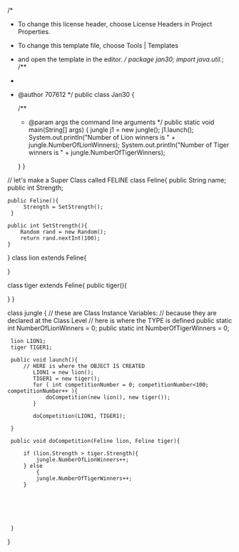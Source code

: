 /*
 * To change this license header, choose License Headers in Project Properties.
 * To change this template file, choose Tools | Templates
 * and open the template in the editor.
 */
package jan30;
import java.util.*;
/**
 *
 * @author 707612
 */
public class Jan30 {

    /**
     * @param args the command line arguments
     */
    public static void main(String[] args) {
        jungle j1 = new jungle();
        j1.launch();
        System.out.println("Number of Lion winners is " + jungle.NumberOfLionWinners);
        System.out.println("Number of Tiger winners is " + jungle.NumberOfTigerWinners);
       
    }
}

// let's make a Super Class called FELINE
class Feline{
    public String name;
    public int Strength;

    public Feline(){
         Strength = SetStrength();
     }

    public int SetStrength(){
        Random rand = new Random(); 
        return rand.nextInt(100);
    }
}
 class lion extends Feline{

 }  

class tiger extends Feline{
  public tiger(){

  }
     }

class jungle {
    // these are Class Instance Variables:
    // because they are declared at the Class Level
    // here is where the TYPE is defined
    public static int NumberOfLionWinners = 0;
    public static int NumberOfTigerWinners = 0;

     lion LION1;
     tiger TIGER1;

     public void launch(){
         // HERE is where the OBJECT IS CREATED
            LION1 = new lion();
            TIGER1 = new tiger();
            for ( int competitionNumber = 0; competitionNumber<100; competitionNumber++ ){
                doCompetition(new lion(), new tiger());
            }

            doCompetition(LION1, TIGER1);

     }

     public void doCompetition(Feline lion, Feline tiger){

         if (lion.Strength > tiger.Strength){
             jungle.NumberOfLionWinners++;
         } else 
             {
             jungle.NumberOfTigerWinners++;
         } 
         
         
                        
                 
                     
     
     }
}
